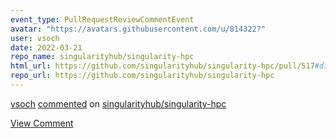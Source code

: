 ```yaml
---
event_type: PullRequestReviewCommentEvent
avatar: "https://avatars.githubusercontent.com/u/814322?"
user: vsoch
date: 2022-03-21
repo_name: singularityhub/singularity-hpc
html_url: https://github.com/singularityhub/singularity-hpc/pull/517#discussion_r830713512
repo_url: https://github.com/singularityhub/singularity-hpc
---
```


<a href='https://github.com/vsoch' target='_blank'>vsoch</a> <a href='https://github.com/singularityhub/singularity-hpc/pull/517#discussion_r830713512' target='_blank'>commented</a> on <a href='https://github.com/singularityhub/singularity-hpc' target='_blank'>singularityhub/singularity-hpc</a>

<a href='https://github.com/singularityhub/singularity-hpc/pull/517#discussion_r830713512' target='_blank'>View Comment</a>